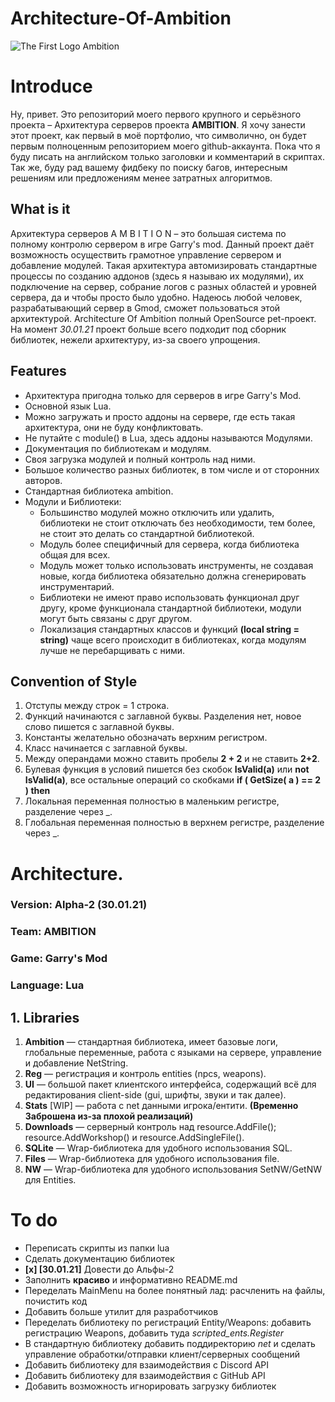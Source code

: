 # Architecture-Of-Ambition

![The First Logo Ambition](https://i.imgur.com/8IZitjD.png)

# Introduce

Ну, привет. Это репозиторий моего первого крупного и серьёзного проекта – Архитектура серверов проекта **AMBITION**.
Я хочу занести этот проект, как первый в моё портфолио, что символично, он будет первым полноценным репозиторием моего github-аккаунта. Пока что я буду писать на английском только заголовки и комментарий в скриптах. Так же, буду рад вашему фидбеку по поиску багов, интересным решениям или предложениям менее затратных алгоритмов. 

## What is it

Архитектура серверов A M B I T I O N – это большая система по полному контролю сервером в игре Garry's mod. Данный проект даёт возможность осуществить грамотное управление сервером и добавление модулей. Такая архитектура автомизировать стандартные процессы по созданию аддонов (здесь я называю их модулями), их подключение на сервер, собрание логов с разных областей и уровней сервера, да и чтобы просто было удобно. Надеюсь любой человек, разрабатывающий сервер в Gmod, сможет пользоваться этой архитектурой. Architecture Of Ambition полный OpenSource pet-проект. На момент *30.01.21* проект больше всего подходит под сборник библиотек, нежели архитектуру, из-за своего упрощения.

## Features

*   Архитектура пригодна только для серверов в игре Garry's Mod.
*   Основной язык Lua.
*   Можно загружать и просто аддоны на сервере, где есть такая архитектура, они не буду конфликтовать.
*   Не путайте с module() в Lua, здесь аддоны называются Модулями.
*   Документация по библиотекам и модулям.
*   Своя загрузка модулей и полный контроль над ними.
*   Большое количество разных библиотек, в том числе и от сторонних авторов.
*   Стандартная библиотека ambition.
*   Модули и Библиотеки:
    * Большинство модулей можно отключить или удалить, библиотеки не стоит отключать без необходимости, тем более, не стоит это делать со стандартной библиотекой. 
    * Модуль более специфичный для сервера, когда библиотека общая для всех. 
    * Модуль может только использовать инструменты, не создавая новые, когда библиотека обязательно должна сгенерировать инструментарий.
    * Библиотеки не имеют право использовать функционал друг другу, кроме функционала стандартной библиотеки, модули могут быть связаны с друг другом.
    * Локализация стандартных классов и функций **(local string = string)** чаще всего происходит в библиотеках, когда модулям лучше не перебарщивать с ними.

## Convention of Style

  1. Отступы между строк = 1 строка.
  2. Функций начинаются с заглавной буквы. Разделения нет, новое слово пишется с заглавной буквы.
  3. Константы желательно обозначать верхним регистром.
  4. Класс начинается с заглавной буквы.
  5. Между операндами можно ставить пробелы __2 + 2__ и не ставить __2+2__.
  6. Булевая функция в условий пишется без скобок __IsValid(a)__ или __not IsValid(a)__, все остальные операций со скобками __if ( GetSize( a ) == 2 ) then__
  7. Локальная переменная полностью в маленьким регистре, разделение через _.
  8. Глобальная переменная полностью в верхнем регистре, разделение через _.



# Architecture.

### Version: Alpha-2 (30.01.21)
### Team: AMBITION
### Game: Garry's Mod
### Language: Lua

## 1. Libraries

  1. **Ambition** — стандартная библиотека, имеет базовые логи, глобальные переменные, работа с языками на сервере, управление и добавление NetString.
  2. **Reg** — регистрация и контроль entities (npcs, weapons).
  3. **UI** — большой пакет клиентского интерфейса, содержащий всё для редактирования client-side (gui, шрифты, звуки и так далее).
  4. **Stats** [WIP] — работа с net данными игрока/ентити. __(Временно Заброшена из-за плохой реализаций)__
  5. **Downloads** — серверный контроль над resource.AddFile(); resource.AddWorkshop() и resource.AddSingleFile().
  6. **SQLite** — Wrap-библиотека для удобного использования SQL.
  7. **Files** — Wrap-библиотека для удобного использования file.
  8. **NW** — Wrap-библиотека для удобного использования SetNW/GetNW для Entities.



# To do

* Переписать скрипты из папки lua
* Сделать документацию библиотек
* __[x] [30.01.21]__ Довести до Альфы-2
* Заполнить __красиво__ и информативно README.md
* Переделать MainMenu на более понятный лад: расчленить на файлы, почистить код
* Добавить больше утилит для разработчиков
* Переделать библиотеку по регистраций Entity/Weapons: добавить регистрацию Weapons, добавить туда *scripted_ents.Register*
* В стандартную библиотеку добавить поддиректорию _net_ и сделать управление обработки/отправки клиент/серверных сообщений
* Добавить библиотеку для взаимодействия с Discord API
* Добавить библиотеку для взаимодействия с GitHub API
* Добавить возможность игнорировать загрузку библиотек
